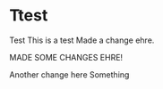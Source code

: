 Ttest
====
Test
This is a test
Made a change ehre.


MADE SOME CHANGES EHRE!

Another change here
Something
